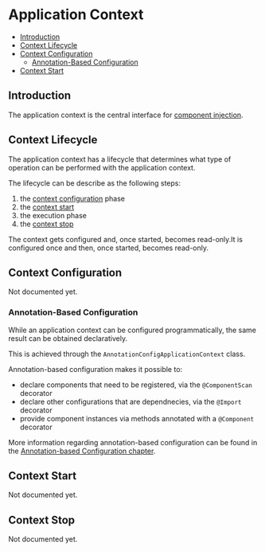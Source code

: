 # Application Context

- [Introduction](#introduction)
- [Context Lifecycle](#context-lifecycle)
- [Context Configuration](#context-configuration)
  - [Annotation-Based Configuration](#annotation-based-configuration)
- [Context Start](#context-start)

## Introduction

The application context is the central interface for [component injection](component-injection.md).

## Context Lifecycle

The application context has a lifecycle that determines what type of operation can be performed with the application context.

The lifecycle can be describe as the following steps:

1. the [context configuration](#context-configuration) phase
2. the [context start](#context-start)
3. the execution phase
4. the [context stop](#context-stop)

The context gets configured and, once started, becomes read-only.It is configured once and then, once started, becomes read-only.

## Context Configuration

Not documented yet.

### Annotation-Based Configuration

While an application context can be configured programmatically, the same result can be obtained declaratively.

This is achieved through the `AnnotationConfigApplicationContext` class.

Annotation-based configuration makes it possible to:
- declare components that need to be registered, via the `@ComponentScan` decorator
- declare other configurations that are dependnecies, via the `@Import` decorator
- provide component instances via methods annotated with a `@Component` decorator

More information regarding annotation-based configuration can be found in the [Annotation-based Configuration chapter](annotation-configuration.md).

## Context Start

Not documented yet.

## Context Stop

Not documented yet.
